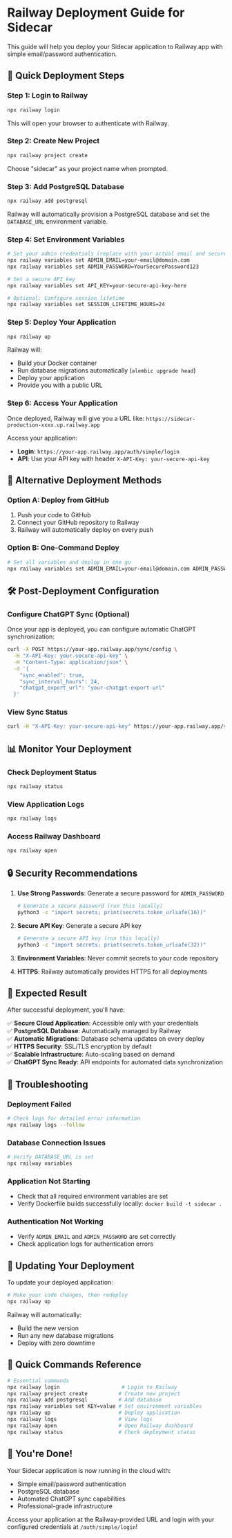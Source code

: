 # Railway Deployment Guide for Sidecar

This guide will help you deploy your Sidecar application to Railway.app with simple email/password authentication.

## 🚀 Quick Deployment Steps

### Step 1: Login to Railway
```bash
npx railway login
```
This will open your browser to authenticate with Railway.

### Step 2: Create New Project
```bash
npx railway project create
```
Choose "sidecar" as your project name when prompted.

### Step 3: Add PostgreSQL Database
```bash
npx railway add postgresql
```
Railway will automatically provision a PostgreSQL database and set the `DATABASE_URL` environment variable.

### Step 4: Set Environment Variables
```bash
# Set your admin credentials (replace with your actual email and secure password)
npx railway variables set ADMIN_EMAIL=your-email@domain.com
npx railway variables set ADMIN_PASSWORD=YourSecurePassword123

# Set a secure API key
npx railway variables set API_KEY=your-secure-api-key-here

# Optional: Configure session lifetime
npx railway variables set SESSION_LIFETIME_HOURS=24
```

### Step 5: Deploy Your Application
```bash
npx railway up
```
Railway will:
- Build your Docker container
- Run database migrations automatically (`alembic upgrade head`)
- Deploy your application
- Provide you with a public URL

### Step 6: Access Your Application
Once deployed, Railway will give you a URL like: `https://sidecar-production-xxxx.up.railway.app`

Access your application:
- **Login**: `https://your-app.railway.app/auth/simple/login`
- **API**: Use your API key with header `X-API-Key: your-secure-api-key`

## 🔧 Alternative Deployment Methods

### Option A: Deploy from GitHub
1. Push your code to GitHub
2. Connect your GitHub repository to Railway
3. Railway will automatically deploy on every push

### Option B: One-Command Deploy
```bash
# Set all variables and deploy in one go
npx railway variables set ADMIN_EMAIL=your-email@domain.com ADMIN_PASSWORD=YourSecurePassword123 API_KEY=your-secure-api-key && npx railway up
```

## 🛠 Post-Deployment Configuration

### Configure ChatGPT Sync (Optional)
Once your app is deployed, you can configure automatic ChatGPT synchronization:

```bash
curl -X POST https://your-app.railway.app/sync/config \
  -H "X-API-Key: your-secure-api-key" \
  -H "Content-Type: application/json" \
  -d '{
    "sync_enabled": true,
    "sync_interval_hours": 24,
    "chatgpt_export_url": "your-chatgpt-export-url"
  }'
```

### View Sync Status
```bash
curl -H "X-API-Key: your-secure-api-key" https://your-app.railway.app/sync/config
```

## 📊 Monitor Your Deployment

### Check Deployment Status
```bash
npx railway status
```

### View Application Logs
```bash
npx railway logs
```

### Access Railway Dashboard
```bash
npx railway open
```

## 🔒 Security Recommendations

1. **Use Strong Passwords**: Generate a secure password for `ADMIN_PASSWORD`
   ```bash
   # Generate a secure password (run this locally)
   python3 -c "import secrets; print(secrets.token_urlsafe(16))"
   ```

2. **Secure API Key**: Generate a secure API key
   ```bash
   # Generate a secure API key (run this locally)
   python3 -c "import secrets; print(secrets.token_urlsafe(32))"
   ```

3. **Environment Variables**: Never commit secrets to your code repository

4. **HTTPS**: Railway automatically provides HTTPS for all deployments

## 🎯 Expected Result

After successful deployment, you'll have:

✅ **Secure Cloud Application**: Accessible only with your credentials  
✅ **PostgreSQL Database**: Automatically managed by Railway  
✅ **Automatic Migrations**: Database schema updates on every deploy  
✅ **HTTPS Security**: SSL/TLS encryption by default  
✅ **Scalable Infrastructure**: Auto-scaling based on demand  
✅ **ChatGPT Sync Ready**: API endpoints for automated data synchronization  

## 🐛 Troubleshooting

### Deployment Failed
```bash
# Check logs for detailed error information
npx railway logs --follow
```

### Database Connection Issues
```bash
# Verify DATABASE_URL is set
npx railway variables
```

### Application Not Starting
- Check that all required environment variables are set
- Verify Dockerfile builds successfully locally: `docker build -t sidecar .`

### Authentication Not Working
- Verify `ADMIN_EMAIL` and `ADMIN_PASSWORD` are set correctly
- Check application logs for authentication errors

## 🔄 Updating Your Deployment

To update your deployed application:

```bash
# Make your code changes, then redeploy
npx railway up
```

Railway will automatically:
- Build the new version
- Run any new database migrations
- Deploy with zero downtime

## 📱 Quick Commands Reference

```bash
# Essential commands
npx railway login                    # Login to Railway
npx railway project create          # Create new project
npx railway add postgresql          # Add database
npx railway variables set KEY=value # Set environment variables
npx railway up                      # Deploy application
npx railway logs                    # View logs
npx railway open                    # Open Railway dashboard
npx railway status                  # Check deployment status
```

## 🎉 You're Done!

Your Sidecar application is now running in the cloud with:
- Simple email/password authentication
- PostgreSQL database
- Automated ChatGPT sync capabilities
- Professional-grade infrastructure

Access your application at the Railway-provided URL and login with your configured credentials at `/auth/simple/login`!